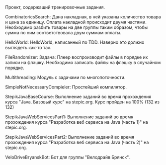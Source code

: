 Проект, содержащий тренировочные задания.

CombinatoricsSearch:
Дана накладная, в ней указаны количество товара и цена за единицу. Оплата накладной происходит двумя частями. Необходимо разбить товары на две группы таким образом, чтобы сумма по ним соответствовала двум суммам оплаты.

HelloWorld:
HelloWorld, написанный по TDD. Наверно это должно выглядеть как-то так.

FileRandomizer:
Задача: Плеер воспроизводит файлы в порядке их записи на флэшку. Необходимо записать файлы на флэшку в случайном порядке.

Multithreading:
Модуль с задачами по многопоточности.

SimpleNotNecessaryCompieler:
Простейший компилятор.

StepikJavaBaseCourse:
Выполнение заданий во время прохождения курса "Java. Базовый курс" на stepic.org. Курс пройден на 100% (132 из 132)

StepikJavaWebServicesPart1:
Выполнение заданий во время прохождения курса "Разработка веб сервиса на Java (часть 1)" на stepic.org.

StepikJavaWebServicesPart2:
Выполнение заданий во время прохождения курса "Разработка веб сервиса на Java (часть 2)" на stepic.org.

VeloDriveBryanskBot:
Бот для группы "Велодрайв Брянск".